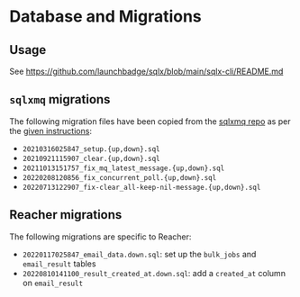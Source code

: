 # Database and Migrations

## Usage

See https://github.com/launchbadge/sqlx/blob/main/sqlx-cli/README.md

## `sqlxmq` migrations

The following migration files have been copied from the [sqlxmq repo](https://github.com/Diggsey/sqlxmq) as per the [given instructions](https://github.com/Diggsey/sqlxmq/blob/6d3ed6fb99e7592e370a7f3ec074ce0bebae62fd/README.md?plain=1#L111):

- `20210316025847_setup.{up,down}.sql`
- `20210921115907_clear.{up,down}.sql`
- `20211013151757_fix_mq_latest_message.{up,down}.sql`
- `20220208120856_fix_concurrent_poll.{up,down}.sql`
- `20220713122907_fix-clear_all-keep-nil-message.{up,down}.sql`

## Reacher migrations

The following migrations are specific to Reacher:

- `20220117025847_email_data.down.sql`: set up the `bulk_jobs` and `email_result` tables
- `20220810141100_result_created_at.down.sql`: add a `created_at` column  on `email_result`
